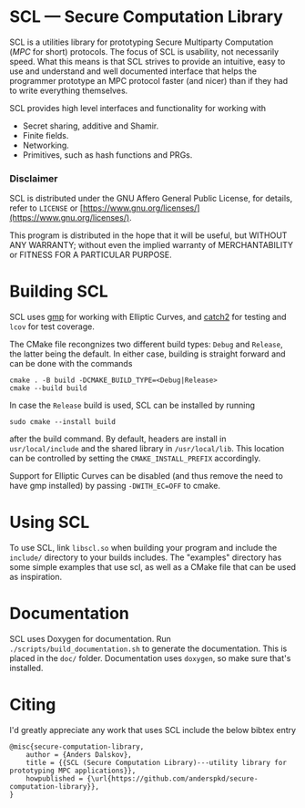 # SCL — Secure Computation Library

SCL is a utilities library for prototyping Secure Multiparty Computation (_MPC_
for short) protocols. The focus of SCL is usability, not necessarily speed. What
this means is that SCL strives to provide an intuitive, easy to use and
understand and well documented interface that helps the programmer prototype an
MPC protocol faster (and nicer) than if they had to write everything themselves.

SCL provides high level interfaces and functionality for working with
* Secret sharing, additive and Shamir.
* Finite fields.
* Networking.
* Primitives, such as hash functions and PRGs.

### Disclaimer

SCL is distributed under the GNU Affero General Public License, for details,
refer to `LICENSE` or [https://www.gnu.org/licenses/](https://www.gnu.org/licenses/).

This program is distributed in the hope that it will be useful, but WITHOUT ANY
WARRANTY; without even the implied warranty of MERCHANTABILITY or FITNESS FOR A
PARTICULAR PURPOSE.

# Building SCL

SCL uses [gmp](https://gmplib.org/) for working with Elliptic Curves, and
[catch2](https://github.com/catchorg/Catch2/tree/v2.x) for testing and `lcov`
for test coverage.

The CMake file recongnizes two different build types: `Debug` and `Release`, the
latter being the default. In either case, building is straight forward and can
be done with the commands

```
cmake . -B build -DCMAKE_BUILD_TYPE=<Debug|Release>
cmake --build build
```

In case the `Release` build is used, SCL can be installed by running

```
sudo cmake --install build
```

after the build command. By default, headers are install in `usr/local/include`
and the shared library in `/usr/local/lib`. This location can be controlled by
setting the `CMAKE_INSTALL_PREFIX` accordingly.

Support for Elliptic Curves can be disabled (and thus remove the need to have
gmp installed) by passing `-DWITH_EC=OFF` to cmake.


# Using SCL

To use SCL, link `libscl.so` when building your program and include the
`include/` directory to your builds includes. The "examples" directory has some
simple examples that use scl, as well as a CMake file that can be used as
inspiration.

# Documentation

SCL uses Doxygen for documentation. Run `./scripts/build_documentation.sh` to
generate the documentation. This is placed in the `doc/` folder. Documentation
uses `doxygen`, so make sure that's installed.

# Citing

I'd greatly appreciate any work that uses SCL include the below bibtex entry

```
@misc{secure-computation-library,
    author = {Anders Dalskov},        
    title = {{SCL (Secure Computation Library)---utility library for prototyping MPC applications}},
    howpublished = {\url{https://github.com/anderspkd/secure-computation-library}},
}
```
